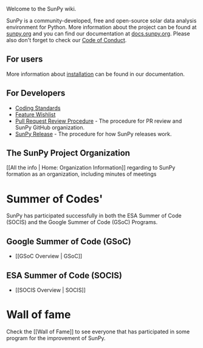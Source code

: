 Welcome to the SunPy wiki.

SunPy is a community-developed, free and open-source solar data analysis environment for Python.
More information about the project can be found at [sunpy.org](http://sunpy.org) and you can find our documentation at [docs.sunpy.org](http://docs.sunpy.org).
Please also don't forget to check our [Code of Conduct](http://docs.sunpy.org/en/stable/coc.html).

## For users
More information about [installation](http://docs.sunpy.org/en/stable/guide/installation/index.html) can be found in our documentation.

## For Developers
* [Coding Standards](http://docs.sunpy.org/en/latest/dev_guide/index.html)
* [Feature Wishlist](https://github.com/sunpy/sunpy/issues?q=is%3Aissue+is%3Aopen+label%3A%22Feature+Request%22)
* [Pull Request Review Procedure](http://docs.sunpy.org/en/latest/dev_guide/pr_review_procedure.html#review-process) - The procedure for PR review and SunPy GitHub organization.
* [SunPy Release](https://gist.github.com/nabobalis/5c2056875a2f3a6ae1f853700bea04d0) - The procedure for how SunPy releases work.

## The SunPy Project Organization
[[All the info | Home: Organization Information]] regarding to SunPy formation as an organization, including minutes of meetings

# Summer of Codes'
SunPy has participated successfully in both the ESA Summer of Code (SOCIS) and the Google Summer of Code (GSoC) Programs.

## Google Summer of Code (GSoC)
* [[GSoC Overview | GSoC]]

## ESA Summer of Code (SOCIS)
* [[SOCIS Overview | SOCIS]]

# Wall of fame

Check the [[Wall of Fame]] to see everyone that has participated in some program for the improvement of SunPy.